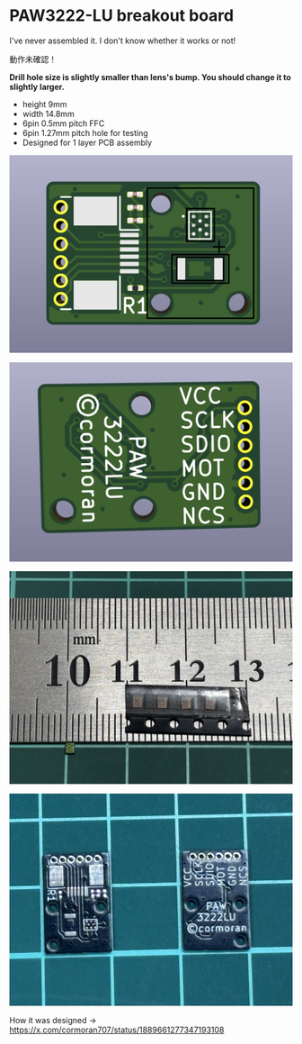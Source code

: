 # PAW3222-LU breakout board

I've never assembled it. I don't know whether it works or not!

動作未確認！

**Drill hole size is slightly smaller than lens's bump. You should change it to slightly larger.**

- height 9mm
- width 14.8mm
- 6pin 0.5mm pitch FFC
- 6pin 1.27mm pitch hole for testing
- Designed for 1 layer PCB assembly

![](kicad_projects/PAW3220LU-breakout/img/pcb-front.png)

![](kicad_projects/PAW3220LU-breakout/img/pcb-bottom.png)

![](img/paw3222.jpeg)

![](img/pcb.jpg)

How it was designed -> https://x.com/cormoran707/status/1889661277347193108
